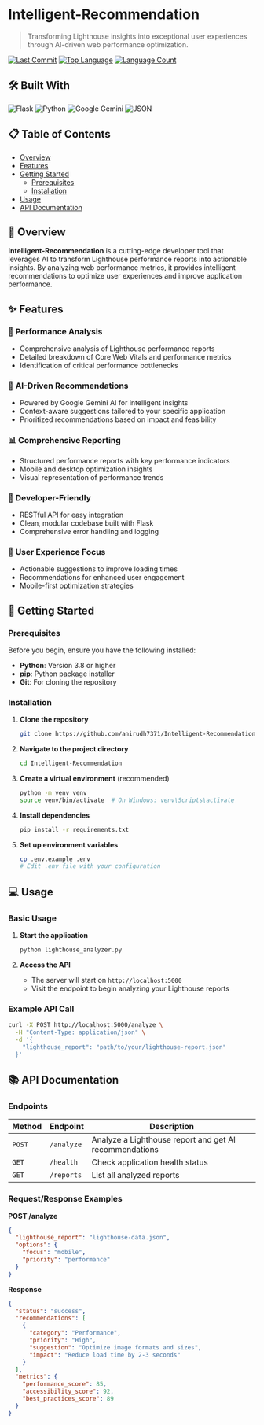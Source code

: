 # Intelligent-Recommendation

> Transforming Lighthouse insights into exceptional user experiences through AI-driven web performance optimization.

[![Last Commit](https://img.shields.io/github/last-commit/anirudh7371/Intelligent-Recommendation)](https://github.com/anirudh7371/Intelligent-Recommendation)
[![Top Language](https://img.shields.io/github/languages/top/anirudh7371/Intelligent-Recommendation)](https://github.com/anirudh7371/Intelligent-Recommendation)
[![Language Count](https://img.shields.io/github/languages/count/anirudh7371/Intelligent-Recommendation)](https://github.com/anirudh7371/Intelligent-Recommendation)

## 🛠️ Built With

![Flask](https://img.shields.io/badge/Flask-000000?style=flat&logo=flask&logoColor=white)
![Python](https://img.shields.io/badge/Python-3776AB?style=flat&logo=python&logoColor=white)
![Google Gemini](https://img.shields.io/badge/Google%20Gemini-4285F4?style=flat&logo=google&logoColor=white)
![JSON](https://img.shields.io/badge/JSON-000000?style=flat&logo=json&logoColor=white)

## 📋 Table of Contents

- [Overview](#overview)
- [Features](#features)
- [Getting Started](#getting-started)
  - [Prerequisites](#prerequisites)
  - [Installation](#installation)
- [Usage](#usage)
- [API Documentation](#api-documentation)


## 📖 Overview

**Intelligent-Recommendation** is a cutting-edge developer tool that leverages AI to transform Lighthouse performance reports into actionable insights. By analyzing web performance metrics, it provides intelligent recommendations to optimize user experiences and improve application performance.

## ✨ Features

### 🚀 **Performance Analysis**
- Comprehensive analysis of Lighthouse performance reports
- Detailed breakdown of Core Web Vitals and performance metrics
- Identification of critical performance bottlenecks

### 🤖 **AI-Driven Recommendations**
- Powered by Google Gemini AI for intelligent insights
- Context-aware suggestions tailored to your specific application
- Prioritized recommendations based on impact and feasibility

### 📊 **Comprehensive Reporting**
- Structured performance reports with key performance indicators
- Mobile and desktop optimization insights
- Visual representation of performance trends

### 🔧 **Developer-Friendly**
- RESTful API for easy integration
- Clean, modular codebase built with Flask
- Comprehensive error handling and logging

### 🌟 **User Experience Focus**
- Actionable suggestions to improve loading times
- Recommendations for enhanced user engagement
- Mobile-first optimization strategies

## 🚀 Getting Started

### Prerequisites

Before you begin, ensure you have the following installed:

- **Python**: Version 3.8 or higher
- **pip**: Python package installer
- **Git**: For cloning the repository

### Installation

1. **Clone the repository**
   ```bash
   git clone https://github.com/anirudh7371/Intelligent-Recommendation.git
   ```

2. **Navigate to the project directory**
   ```bash
   cd Intelligent-Recommendation
   ```

3. **Create a virtual environment** (recommended)
   ```bash
   python -m venv venv
   source venv/bin/activate  # On Windows: venv\Scripts\activate
   ```

4. **Install dependencies**
   ```bash
   pip install -r requirements.txt
   ```

5. **Set up environment variables**
   ```bash
   cp .env.example .env
   # Edit .env file with your configuration
   ```

## 💻 Usage

### Basic Usage

1. **Start the application**
   ```bash
   python lighthouse_analyzer.py
   ```

2. **Access the API**
   - The server will start on `http://localhost:5000`
   - Visit the endpoint to begin analyzing your Lighthouse reports

### Example API Call

```bash
curl -X POST http://localhost:5000/analyze \
  -H "Content-Type: application/json" \
  -d '{
    "lighthouse_report": "path/to/your/lighthouse-report.json"
  }'
```

## 📚 API Documentation

### Endpoints

| Method | Endpoint | Description |
|--------|----------|-------------|
| `POST` | `/analyze` | Analyze a Lighthouse report and get AI recommendations |
| `GET` | `/health` | Check application health status |
| `GET` | `/reports` | List all analyzed reports |

### Request/Response Examples

**POST /analyze**
```json
{
  "lighthouse_report": "lighthouse-data.json",
  "options": {
    "focus": "mobile",
    "priority": "performance"
  }
}
```

**Response**
```json
{
  "status": "success",
  "recommendations": [
    {
      "category": "Performance",
      "priority": "High",
      "suggestion": "Optimize image formats and sizes",
      "impact": "Reduce load time by 2-3 seconds"
    }
  ],
  "metrics": {
    "performance_score": 85,
    "accessibility_score": 92,
    "best_practices_score": 89
  }
}
```

